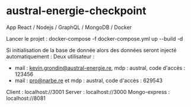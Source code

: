 # austral-energie-checkpoint
App React / Nodejs / GraphQL / MongoDB / Docker

Lancer le projet : 
docker-compose -f docker-compose.yml up --build -d

Si initialisation de la base de donnée alors des données seront injecté automatiquement :
Deux utilisateur : 
  - mail : kevin.grondin@austral-energie.re, mdp : austral, code d'accès : 123456
  - mail : pro@narbe.re  et mdp : austral, code d'accès : 629543
  

Client : localhost://3001
Server : localhost://3000
Mongo-express : localhost://8081


